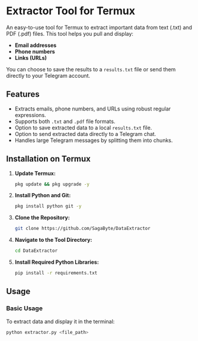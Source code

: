 # Extractor Tool for Termux

An easy-to-use tool for Termux to extract important data from text (.txt) and PDF (.pdf) files. This tool helps you pull and display:

-   **Email addresses**
-   **Phone numbers**
-   **Links (URLs)**

You can choose to save the results to a `results.txt` file or send them directly to your Telegram account.

## Features

-   Extracts emails, phone numbers, and URLs using robust regular expressions.
-   Supports both `.txt` and `.pdf` file formats.
-   Option to save extracted data to a local `results.txt` file.
-   Option to send extracted data directly to a Telegram chat.
-   Handles large Telegram messages by splitting them into chunks.

## Installation on Termux

1.  **Update Termux:**
    ```bash
    pkg update && pkg upgrade -y
    ```

2.  **Install Python and Git:**
    ```bash
    pkg install python git -y
    ```

3.  **Clone the Repository:**
    ```bash
    git clone https://github.com/SagaByte/DataExtractor
    ```
4.  **Navigate to the Tool Directory:**
    ```bash
    cd DataExtractor
    ```

5.  **Install Required Python Libraries:**
    ```bash
    pip install -r requirements.txt
    ```

## Usage

### Basic Usage

To extract data and display it in the terminal:

```bash
python extractor.py <file_path>
